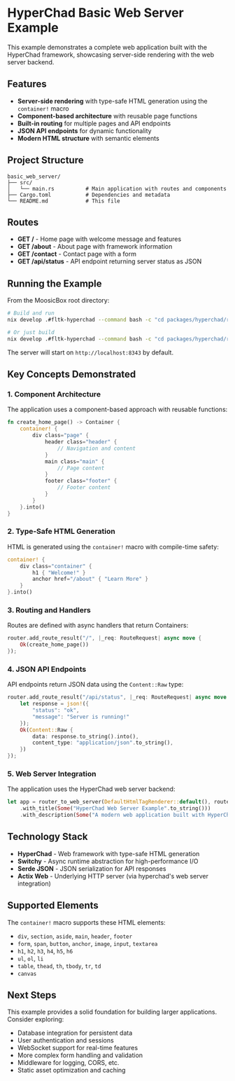 # HyperChad Basic Web Server Example

This example demonstrates a complete web application built with the HyperChad framework, showcasing server-side rendering with the web server backend.

## Features

- **Server-side rendering** with type-safe HTML generation using the `container!` macro
- **Component-based architecture** with reusable page functions
- **Built-in routing** for multiple pages and API endpoints
- **JSON API endpoints** for dynamic functionality
- **Modern HTML structure** with semantic elements

## Project Structure

```
basic_web_server/
├── src/
│   └── main.rs          # Main application with routes and components
├── Cargo.toml           # Dependencies and metadata
└── README.md            # This file
```

## Routes

- **GET /** - Home page with welcome message and features
- **GET /about** - About page with framework information
- **GET /contact** - Contact page with a form
- **GET /api/status** - API endpoint returning server status as JSON

## Running the Example

From the MoosicBox root directory:

```bash
# Build and run
nix develop .#fltk-hyperchad --command bash -c "cd packages/hyperchad/renderer/html/web_server/examples/basic_web_server && cargo run"

# Or just build
nix develop .#fltk-hyperchad --command bash -c "cd packages/hyperchad/renderer/html/web_server/examples/basic_web_server && cargo build"
```

The server will start on `http://localhost:8343` by default.

## Key Concepts Demonstrated

### 1. Component Architecture

The application uses a component-based approach with reusable functions:

```rust
fn create_home_page() -> Container {
    container! {
        div class="page" {
            header class="header" {
                // Navigation and content
            }
            main class="main" {
                // Page content
            }
            footer class="footer" {
                // Footer content
            }
        }
    }.into()
}
```

### 2. Type-Safe HTML Generation

HTML is generated using the `container!` macro with compile-time safety:

```rust
container! {
    div class="container" {
        h1 { "Welcome!" }
        anchor href="/about" { "Learn More" }
    }
}.into()
```

### 3. Routing and Handlers

Routes are defined with async handlers that return Containers:

```rust
router.add_route_result("/", |_req: RouteRequest| async move {
    Ok(create_home_page())
});
```

### 4. JSON API Endpoints

API endpoints return JSON data using the `Content::Raw` type:

```rust
router.add_route_result("/api/status", |_req: RouteRequest| async move {
    let response = json!({
        "status": "ok",
        "message": "Server is running!"
    });
    Ok(Content::Raw {
        data: response.to_string().into(),
        content_type: "application/json".to_string(),
    })
});
```

### 5. Web Server Integration

The application uses the HyperChad web server backend:

```rust
let app = router_to_web_server(DefaultHtmlTagRenderer::default(), router)
    .with_title(Some("HyperChad Web Server Example".to_string()))
    .with_description(Some("A modern web application built with HyperChad".to_string()));
```

## Technology Stack

- **HyperChad** - Web framework with type-safe HTML generation
- **Switchy** - Async runtime abstraction for high-performance I/O
- **Serde JSON** - JSON serialization for API responses
- **Actix Web** - Underlying HTTP server (via hyperchad's web server integration)

## Supported Elements

The `container!` macro supports these HTML elements:

- `div`, `section`, `aside`, `main`, `header`, `footer`
- `form`, `span`, `button`, `anchor`, `image`, `input`, `textarea`
- `h1`, `h2`, `h3`, `h4`, `h5`, `h6`
- `ul`, `ol`, `li`
- `table`, `thead`, `th`, `tbody`, `tr`, `td`
- `canvas`

## Next Steps

This example provides a solid foundation for building larger applications. Consider exploring:

- Database integration for persistent data
- User authentication and sessions
- WebSocket support for real-time features
- More complex form handling and validation
- Middleware for logging, CORS, etc.
- Static asset optimization and caching
